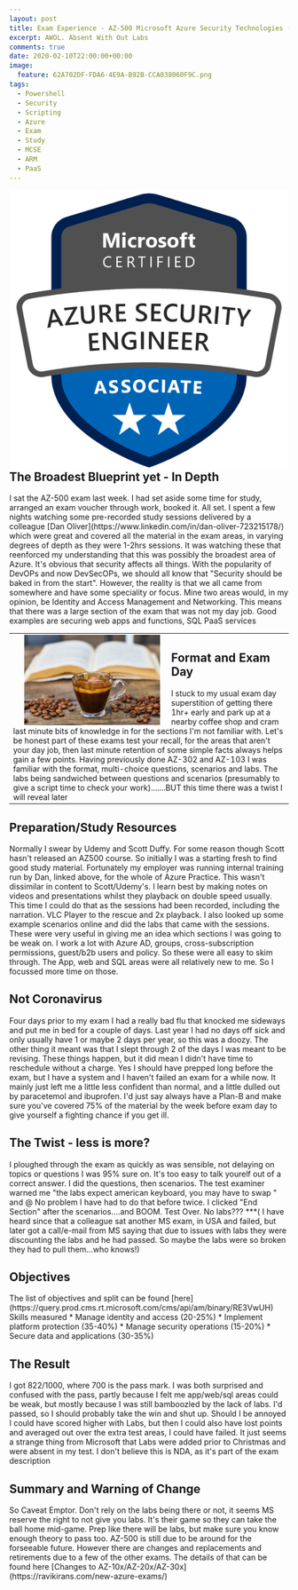 ```yaml
---
layout: post
title: Exam Experience - AZ-500 Microsoft Azure Security Technologies (Microsoft Certified Azure Security Engineer Associate)
excerpt: AWOL. Absent With Out Labs
comments: true
date: 2020-02-10T22:00:00+00:00
image:
  feature: 62A702DF-FDA6-4E9A-B92B-CCA038060F9C.png
tags: 
  - Powershell
  - Security
  - Scripting
  - Azure
  - Exam
  - Study
  - MCSE
  - ARM
  - PaaS
---
```

<img style="float:right;" src="/public/62A702DF-FDA6-4E9A-B92B-CCA038060F9C.png">

<H2> The Broadest Blueprint yet - In Depth</H2>
I sat the AZ-500 exam last week.  
I had set aside some time for study, arranged an exam voucher through work, booked it.  
All set.
I spent a few nights watching some pre-recorded study sessions delivered by a colleague [Dan Oliver](https://www.linkedin.com/in/dan-oliver-723215178/) which were great and covered all the material in the exam areas, in varying degrees of depth as they were 1-2hrs sessions.
It was watching these that reenforced my understanding that this was possibly the broadest area of Azure. It's obvious that security affects all things.  
With the popularity of DevOPs and now DevSecOPs, we should all know that "Security should be baked in from the start".  
However, the reality is that we all came from somewhere and have some speciality or focus.  Mine two areas would, in my opinion, be Identity and Access Management and Networking. This means that there was a large section of the exam that was not my day job.  
Good examples are securing web apps and functions, SQL PaaS services


<BR>
<TABLE><TR><TD>
<img style="float:left;margin: 0px 20px" src="/public/coffee.jpeg" width="50%" height="50%" >    
<H2> Format and Exam Day</H2>
I stuck to my usual exam day superstition of getting there 1hr+ early and park up at a nearby coffee shop and cram last minute bits of knowledge in for the sections I'm not familiar with.  
Let's be honest part of these exams test your recall, for the areas that aren't your day job, then last minute retention of some simple facts always helps gain a few points.
Having previously done AZ-302 and AZ-103 I was familiar with the format, multi-choice questions, scenarios and labs.  The labs being sandwiched between questions and scenarios (presumably to give a script time to check your work).......BUT this time there was a twist I will reveal later

</TD></TR></TABLE>
<H2> Preparation/Study Resources</H2>
Normally I swear by Udemy and Scott Duffy. For some reason though Scott hasn't released an AZ500 course. So initially I was a starting fresh to find good study material.  Fortunately my employer was running internal training run by Dan, linked above, for the whole of Azure Practice.  This wasn't dissimilar in content to Scott/Udemy's.  
I learn best by making notes on videos and presentations whilst they playback on double speed usually.  
This time I could do that as the sessions had been recorded, including the narration. VLC Player to the rescue and 2x playback.
I also looked up some example scenarios online and did the labs that came with the sessions. These were very useful in giving me an idea which sections I was going to be weak on. 
I work a lot with Azure AD, groups, cross-subscription permissions, guest/b2b users and policy. So these were all easy to skim through. The App, web and SQL areas were all relatively new to me.
So I focussed more time on those.

<H2> Not Coronavirus </H2>
Four days prior to my exam I had a really bad flu that knocked me sideways and put me in bed for a couple of days. Last year I had no days off sick and only usually have 1 or maybe 2 days per year, so this was a doozy.  
The other thing it meant was that I slept through 2 of the days I was meant to be revising. These things happen, but it did mean I didn't have time to reschedule without a charge. Yes I should have prepped long before the exam, but I have a system and I haven't failed an exam for a while now. It mainly just left me a little less confident than normal, and a little dulled out by paracetemol and ibuprofen.  
I'd just say always have a Plan-B and make sure you've covered 75% of the material by the week before exam day to give yourself a fighting chance if you get ill.  

<H2> The Twist - less is more? </H2>
I ploughed through the exam as quickly as was sensible, not delaying on topics or questions I was 95% sure on. It's too easy to talk yourelf out of a correct answer.
I did the questions, then scenarios.  
The test examiner warned me "the labs expect american keyboard, you may have to swap " and @  
No problem I have had to do that before twice.  
I clicked "End Section" after the scenarios....and BOOM. Test Over.  No labs???
***( I have heard since that a colleague sat another MS exam, in USA and failed, but later got a call/e-mail from MS saying that due to issues with labs they were discounting the labs and he had passed. So maybe the labs were so broken they had to pull them...who knows!)


<H2>Objectives</H2>
The list of objectives and split can be found [here](https://query.prod.cms.rt.microsoft.com/cms/api/am/binary/RE3VwUH)  
Skills measured
* Manage identity and access (20-25%)
* Implement platform protection (35-40%)
* Manage security operations (15-20%)
* Secure data and applications (30-35%)

<H2>The Result</H2>
I got 822/1000, where 700 is the pass mark.  I was both surprised and confused with the pass, partly because I felt me app/web/sql areas could be weak, but mostly because I was still bamboozled by the lack of labs. 
I'd passed, so I should probably take the win and shut up. Should I be annoyed I could have scored higher with Labs, but then I could also have lost points and averaged out over the extra test areas, I could have failed.
It just seems a strange thing from Microsoft that Labs were added prior to Christmas and were absent in my test.
I don't believe this is NDA, as it's part of the exam description

<H2>Summary and Warning of Change</H2>
So Caveat Emptor. Don't rely on the labs being there or not, it seems MS reserve the right to not give you labs. It's their game so they can take the ball home mid-game. Prep like there will be labs, but make sure you know enough theory to pass too.  
AZ-500 is still due to be around for the forseeable future.  
However there are changes and replacements and retirements due to a few of the other exams. The details of that can be found here
[Changes to AZ-10x/AZ-20x/AZ-30x]
(https://ravikirans.com/new-azure-exams/)
